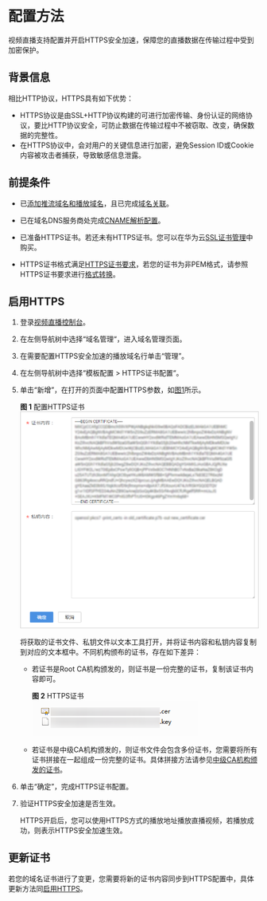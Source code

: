 # 配置方法<a name="live_01_0040"></a>

视频直播支持配置并开启HTTPS安全加速，保障您的直播数据在传输过程中受到加密保护。

## 背景信息<a name="section17639133317573"></a>

相比HTTP协议，HTTPS具有如下优势：

-   HTTPS协议是由SSL+HTTP协议构建的可进行加密传输、身份认证的网络协议，要比HTTP协议安全，可防止数据在传输过程中不被窃取、改变，确保数据的完整性。
-   在HTTPS协议中，会对用户的关键信息进行加密，避免Session ID或Cookie内容被攻击者捕获，导致敏感信息泄露。

## 前提条件<a name="section534713171495"></a>

-   已[添加推流域名和播放域名](添加域名.md)，且已完成[域名关联](关联域名.md)。
-   已在域名DNS服务商处完成[CNAME解析配置](配置CNAME.md)。

-   已准备HTTPS证书。若还未有HTTPS证书。您可以在华为云[SSL证书管理](https://www.huaweicloud.com/product/scm.html)中购买。
-   HTTPS证书格式满足[HTTPS证书要求](HTTPS证书要求.md)，若您的证书为非PEM格式，请参照HTTPS证书要求进行[格式转换](HTTPS证书要求.md#zh-cn_topic_0175227673_zh-cn_topic_0064907759_section6645502812116)。

## 启用HTTPS<a name="section6823114212434"></a>

1.  登录[视频直播控制台](https://console.huaweicloud.com/live)。
2.  在左侧导航树中选择“域名管理“，进入域名管理页面。
3.  在需要配置HTTPS安全加速的播放域名行单击“管理”。
4.  在左侧导航树中选择“模板配置 \> HTTPS证书配置“。
5.  单击“新增”，在打开的页面中配置HTTPS参数，如[图1](#fig139510615338)所示。

    **图 1**  配置HTTPS证书<a name="fig139510615338"></a>  
    ![](figures/配置HTTPS证书.png "配置HTTPS证书")

    将获取的证书文件、私钥文件以文本工具打开，并将证书内容和私钥内容复制到对应的文本框中。不同机构颁布的证书，存在如下差异：

    -   若证书是Root CA机构颁发的，则证书是一份完整的证书，复制该证书内容即可。

        **图 2**  HTTPS证书<a name="fig1772992014433"></a>  
        ![](figures/HTTPS证书.png "HTTPS证书")

    -   若证书是中级CA机构颁发的，则证书文件会包含多份证书，您需要将所有证书拼接在一起组成一份完整的证书。具体拼接方法请参见[中级CA机构颁发的证书](HTTPS证书要求.md#zh-cn_topic_0175227673_zh-cn_topic_0064907759_section23934614192754)。

6.  单击“确定”，完成HTTPS证书配置。
7.  验证HTTPS安全加速是否生效。

    HTTPS开启后，您可以使用HTTPS方式的播放地址播放直播视频，若播放成功，则表示HTTPS安全加速生效。


## 更新证书<a name="section611031916585"></a>

若您的域名证书进行了变更，您需要将新的证书内容同步到HTTPS配置中，具体更新方法同[启用HTTPS](#section6823114212434)。

